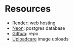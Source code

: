 # Resources

- [Render](https://dashboard.render.com/web/srv-cik3ji6nqql0l1vi6ei0): web hosting
- [Neon](https://console.neon.tech/app/projects/bold-heart-979505/tables): postgres database
- [Github](https://github.com/cassieroan/moviespotter): repo
- [Uploadcare](https://app.uploadcare.com/projects/db12333b4a5d847f9df1/get-started) image uploads
